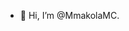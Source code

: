 - 👋 Hi, I’m @MmakolaMC.

<!---
MmakolaMC/MmakolaMC is a ✨ special ✨ repository because its `README.md` (this file) appears on your GitHub profile.
You can click the Preview link to take a look at your changes.
--->
